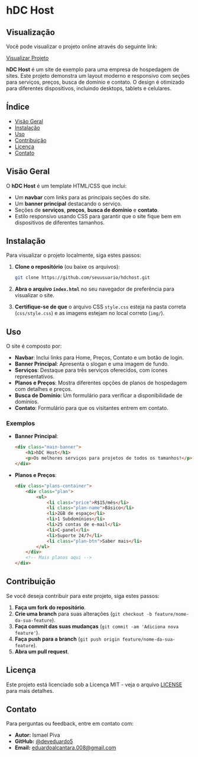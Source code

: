 # hDC Host

## Visualização

Você pode visualizar o projeto online através do seguinte link:

[Visualizar Projeto](https://host-hdc-xi.vercel.app/)

**hDC Host** é um site de exemplo para uma empresa de hospedagem de sites. Este projeto demonstra um layout moderno e responsivo com seções para serviços, preços, busca de domínio e contato. O design é otimizado para diferentes dispositivos, incluindo desktops, tablets e celulares.

## Índice

- [Visão Geral](#visão-geral)
- [Instalação](#instalação)
- [Uso](#uso)
- [Contribuição](#contribuição)
- [Licença](#licença)
- [Contato](#contato)

## Visão Geral

O **hDC Host** é um template HTML/CSS que inclui:

- Um **navbar** com links para as principais seções do site.
- Um **banner principal** destacando o serviço.
- Seções de **serviços**, **preços**, **busca de domínio** e **contato**.
- Estilo responsivo usando CSS para garantir que o site fique bem em dispositivos de diferentes tamanhos.

## Instalação

Para visualizar o projeto localmente, siga estes passos:

1. **Clone o repositório** (ou baixe os arquivos):

    ```bash
    git clone https://github.com/seuusuario/hdchost.git
    ```

2. **Abra o arquivo `index.html`** no seu navegador de preferência para visualizar o site.

3. **Certifique-se de que** o arquivo CSS `style.css` esteja na pasta correta (`css/style.css`) e as imagens estejam no local correto (`img/`).

## Uso

O site é composto por:

- **Navbar**: Inclui links para Home, Preços, Contato e um botão de login.
- **Banner Principal**: Apresenta o slogan e uma imagem de fundo.
- **Serviços**: Destaque para três serviços oferecidos, com ícones representativos.
- **Planos e Preços**: Mostra diferentes opções de planos de hospedagem com detalhes e preços.
- **Busca de Domínio**: Um formulário para verificar a disponibilidade de domínios.
- **Contato**: Formulário para que os visitantes entrem em contato.

### Exemplos

- **Banner Principal**:

    ```html
    <div class="main-banner">
        <h1>hDC Host</h1>
        <p>Os melhores serviços para projetos de todos os tamanhos!</p>
    </div>
    ```

- **Planos e Preços**:

    ```html
    <div class="plans-container">
        <div class="plan">
            <ul>
                <li class="price">R$15/mês</li>
                <li class="plan-name">Básico</li>
                <li>2GB de espaço</li>
                <li>1 Subdomínios</li>
                <li>25 contas de e-mail</li>
                <li>C-panel</li>
                <li>Suporte 24/7</li>
                <li class="plan-btn">Saber mais</li>
            </ul>
        </div>
        <!-- Mais planos aqui -->
    </div>
    ```

## Contribuição

Se você deseja contribuir para este projeto, siga estes passos:

1. **Faça um fork do repositório**.
2. **Crie uma branch** para suas alterações (`git checkout -b feature/nome-da-sua-feature`).
3. **Faça commit das suas mudanças** (`git commit -am 'Adiciona nova feature'`).
4. **Faça push para a branch** (`git push origin feature/nome-da-sua-feature`).
5. **Abra um pull request**.

## Licença

Este projeto está licenciado sob a Licença MIT - veja o arquivo [LICENSE](LICENSE) para mais detalhes.

## Contato

Para perguntas ou feedback, entre em contato com:

- **Autor:** Ismael Piva
- **GitHub:** [@deveduardo5](https://github.com/deveduardo5)
- **Email:** [eduardoalcantara.008@gmail.com](mailto:eduardoalcantara.008@gmail.com)